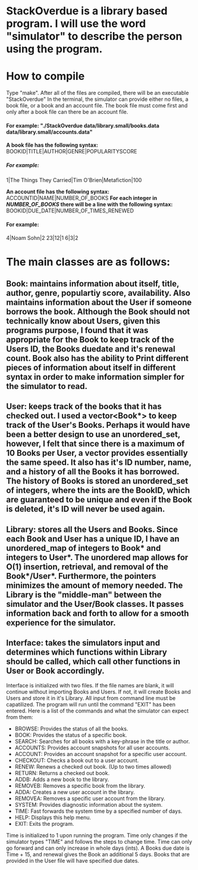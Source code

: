 # StackOverdue is a library based program. I will use the word "simulator" to describe the person using the program.

# How to compile
Type "make". After all of the files are compiled, there will be an executable "StackOverdue" In the terminal, the simulator can provide either no files, a book file, or a book and an account file. The book file must come first and only after a book file can there be an account file.
#### For example: "./StackOverdue data/library.small/books.data data/library.small/accounts.data"

**A book file has the following syntax:**
BOOKID|TITLE|AUTHOR|GENRE|POPULARITYSCORE
##### For example:
1|The Things They Carried|Tim O'Brien|Metafiction|100

**An account file has the following syntax:**
ACCOUNTID|NAME|NUMBER_OF_BOOKS
**For each integer in _NUMBER_OF_BOOKS_ there will be a line with the following syntax:**
BOOKID|DUE_DATE|NUMBER_OF_TIMES_RENEWED

#### For example:

4|Noam Sohn|2
23|12|1
6|3|2

# **The main classes are as follows:**
## __Book__: maintains information about itself, title, author, genre, populartiy score, availability. Also maintains information about the User if someone borrows the book. Although the Book should not technically know about Users, given this programs purpose, I found that it was appropriate for the Book to keep track of the Users ID, the Books duedate and it's renewal count. Book also has the ability to Print different pieces of information about itself in different syntax in order to make information simpler for the simulator to read.

## **User:** keeps track of the books that it has checked out. I used a vector<Book*> to keep track of the User's Books. Perhaps it would have been a better design to use an unordered_set, however, I felt that since there is a maximum of 10 Books per User, a vector provides essentially the same speed.  It also has it's ID number, name, and a history of all the Books it has borrowed. The history of Books is stored an unordered_set of integers, where the ints are the BookID, which are guaranteed to be unique and even if the Book is deleted, it's ID will never be used again. 

## **Library:** stores all the Users and Books. Since each Book and User has a unique ID, I have an unordered_map of integers to Book* and integers to User*. The unordered map allows for O(1) insertion, retrieval, and removal of the Book*/User*. Furthermore, the pointers minimizes the amount of memory needed. The Library is the "middle-man" between the simulator and the User/Book classes. It passes information back and forth to allow for a smooth experience for the simulator.

## **Interface:** takes the simulators input and determines which functions within Library should be called, which call other functions in User or Book accordingly.

Interface is initialized with two files. If the file names are blank, it will continue without importing Books and Users. If not, it will create Books and Users and store it in it's Library. All input from command line must be capatilized. The program will run until the command "EXIT" has been entered.
Here is a list of the commands and what the simulator can expect from them:
* BROWSE: Provides the status of all the books.
* BOOK: Provides the status of a specific book.
* SEARCH: Searches for all books with a key-phrase in the title or author.
* ACCOUNTS: Provides account snapshots for all user accounts.
* ACCOUNT: Provides an account snapshot for a specific user account.
* CHECKOUT: Checks a book out to a user account.
* RENEW: Renews a checked out book. (Up to two times allowed)
* RETURN: Returns a checked out book.
* ADDB: Adds a new book to the library.
* REMOVEB: Removes a specific book from the library.
* ADDA: Creates a new user account in the library.
* REMOVEA: Removes a specific user account from the library.
* SYSTEM: Provides diagnostic information about the system.
* TIME: Fast forwards the system time by a specified number of days.
* HELP: Displays this help menu.
* EXIT: Exits the program.


Time is initialized to 1 upon running the program. Time only changes if the simulator types "TIME" and follows the steps to change time. Time can only go forward and can only increase in whole days (ints). A Books due date is Time + 15, and renewal gives the Book an additional 5 days. Books that are provided in the User file will have specified due dates.

